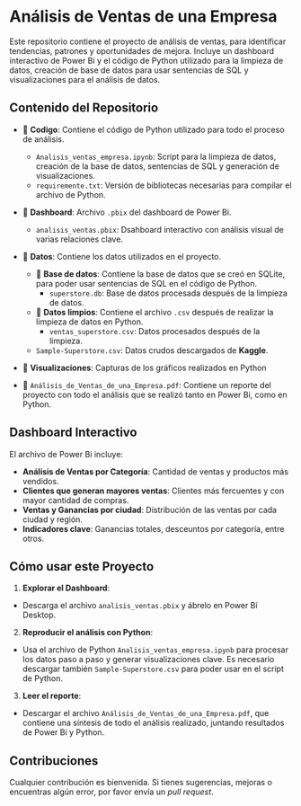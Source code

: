 # __Análisis de Ventas de una Empresa__
Este repositorio contiene el proyecto de análisis de ventas, para identificar tendencias, patrones y oportunidades de mejora. Incluye un dashboard interactivo de Power Bi y el código de Python utilizado para la limpieza de datos, creación de base de datos para usar sentencias de SQL y visualizaciones para el análisis de datos.

## __Contenido del Repositorio__

* 📁 __Codigo__: Contiene el código de Python utilizado para todo el proceso de análisis.
  * `Analisis_ventas_empresa.ipynb`: Script para la limpieza de datos, creación de la base de datos, sentencias de SQL y generación de visualizaciones.
  * `requiremente.txt`: Versión de bibliotecas necesarias para compilar el archivo de Python.

* 📁 __Dashboard__: Archivo `.pbix` del dashboard de Power Bi.
  * `analisis_ventas.pbix`: Dsahboard interactivo con análisis visual de varias relaciones clave.

* 📁 __Datos__: Contiene los datos utilizados en el proyecto.
  * 📁 __Base de datos__: Contiene la base de datos que se creó en SQLite, para poder usar sentencias de SQL en el código de Python.
    * `superstore.db`: Base de datos procesada después de la limpieza de datos.
  * 📁 __Datos limpios__: Contiene el archivo `.csv` después de realizar la limpieza de datos en Python.
    * `ventas_superstore.csv`: Datos procesados después de la limpieza.
  * `Sample-Superstore.csv`: Datos crudos descargados de __Kaggle__.

* 📁 __Visualizaciones__: Capturas de los gráficos realizados en Python

* 📄 `Análisis_de_Ventas_de_una_Empresa.pdf`: Contiene un reporte del proyecto con todo el análisis que se realizó tanto en Power Bi, como en Python.


## __Dashboard Interactivo__
El archivo de Power Bi incluye:

* __Análisis de Ventas por Categoría__: Cantidad de ventas y productos más vendidos.
* __Clientes que generan mayores ventas__: Clientes más fercuentes y con mayor cantidad de compras.
* __Ventas y Ganancias por ciudad__: Distribución de las ventas por cada ciudad y región.
* __Indicadores clave__: Ganancias totales, desceuntos por categoría, entre otros.

## __Cómo usar este Proyecto__

1. __Explorar el Dashboard__:
  * Descarga el archivo `analisis_ventas.pbix` y ábrelo en Power Bi Desktop.
2.  __Reproducir el análisis con Python__:
  * Usa el archivo de Python `Analisis_ventas_empresa.ipynb` para procesar los datos paso a paso y generar visualizaciones clave. Es necesario descargar también `Sample-Superstore.csv` para poder usar en el script de Python.
3. __Leer el reporte__:
  * Descargar el archivo `Análisis_de_Ventas_de_una_Empresa.pdf`, que contiene una síntesis de todo el análisis realizado, juntando resultados de Power Bi y Python.


## __Contribuciones__
Cualquier contribución es bienvenida. Si tienes sugerencias, mejoras o encuentras algún error, por favor envía un _pull request_.
